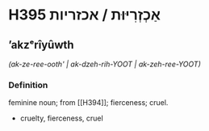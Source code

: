# H395 אַכְזְרִיּוּת / אכזריות

## ʼakzᵉrîyûwth

_(ak-ze-ree-ooth' | ak-dzeh-rih-YOOT | ak-zeh-ree-YOOT)_

### Definition

feminine noun; from [[H394]]; fierceness; cruel.

- cruelty, fierceness, cruel
